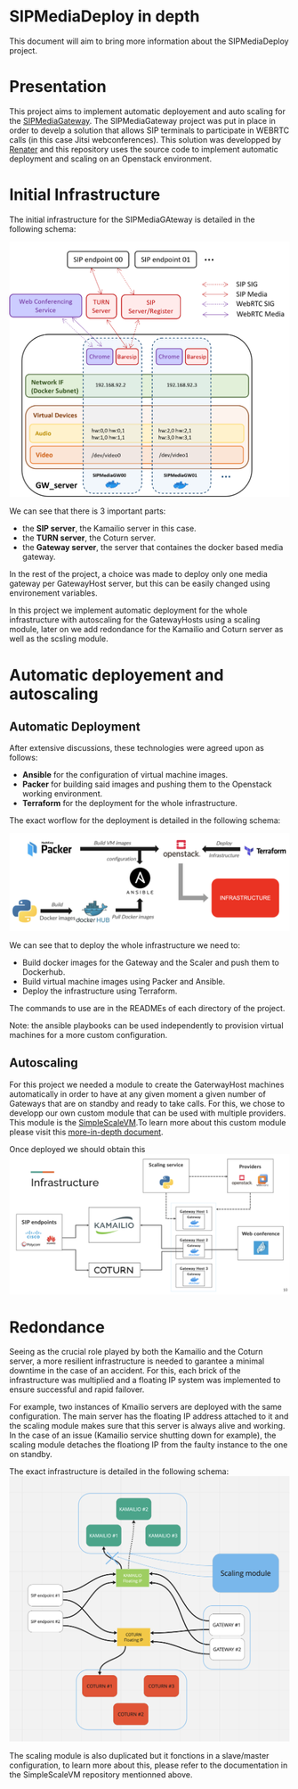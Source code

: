 # SIPMediaDeploy in depth
This document will aim to bring more information about the SIPMediaDeploy project.

# Presentation

This project aims to implement automatic deployement and auto scaling for the [SIPMediaGateway](https://github.com/Renater/SIPMediaGW). The SIPMediaGateway project was put in place in order to develp a solution that allows SIP terminals to participate in WEBRTC calls (in this case Jitsi webconferences). This solution was developped by [Renater](https://github.com/Renater) and this repository uses the source code to implement automatic deployment and scaling on an Openstack environment.

# Initial Infrastructure

The initial infrastructure for the SIPMediaGAteway is detailed in the following schema:

![initial infrastructure](https://github.com/Renater/SIPMediaGW/blob/main/docs/SIPMediaGW.png)

We can see that there is 3 important parts:
* the **SIP server**, the Kamailio server in this case.
* the **TURN server**, the Coturn server.
* the **Gateway server**, the server that containes the docker based media gateway.

In the rest of the project, a choice was made to deploy only one media gateway per GatewayHost server, but this can be easily changed using environement variables.

In this project we implement automatic deployment for the whole infrastructure with autoscaling for the GatewayHosts using a scaling module, later on we add redondance for the Kamailio and Coturn server as well as the scsling module.

# Automatic deployement and autoscaling

## Automatic Deployment

After extensive discussions, these technologies were agreed upon as follows:
* **Ansible** for the configuration of virtual machine images.
* **Packer** for building said images and pushing them to the Openstack working environment.
* **Terraform** for the deployment for the whole infrastructure.

The exact worflow for the deployment is detailed in the following schema:

![worflow](./deployement-workflow.png)

We can see that to deploy the whole infrastructure we need to:
* Build docker images for the Gateway and the Scaler and push them to Dockerhub.
* Build virtual machine images using Packer and Ansible.
* Deploy the infrastructure using Terraform.

The commands to use are in the READMEs of each directory of the project.

Note: the ansible playbooks can be used independently to provision virtual machines for a more custom configuration.

## Autoscaling

For this project we needed a module to create the GaterwayHost machines automatically in order to have at any given moment
a given number of Gateways that are on standby and ready to take calls. For this, we chose to developp our own custom module that can be used with multiple providers. This module is the [SimpleScaleVM](https://github.com/Renater/SimpleScaleVM).To learn more about this custom module please visit this [more-in-depth document](https://github.com/Renater/SimpleScaleVM/tree/add-autoscaling-docs).

Once deployed we should obtain this ![infrastructure](./Infrastructure.png)

# Redondance

Seeing as the crucial role played by both the Kamailio and the Coturn server, a more resilient infrastructure is needed to garantee a minimal downtime in the case of an accident. For this, each brick of the infrastructure was multiplied and a floating IP system was implemented to ensure successful and rapid failover.

For example, two instances of Kmailio servers are deployed with the same configuration. The main server has the floating IP address attached to it and the scaling module makes sure that this server is always alive and working. In the case of an issue (Kamailio service shutting down for example), the scaling module detaches the floationg IP from the faulty instance to the one on standby.

The exact infrastructure is detailed in the following schema:
![redondance](./redondance.png)

The scaling module is also duplicated but it fonctions in a slave/master configuration, to learn more about this, please refer to the documentation in the SimpleScaleVM repository mentionned above.